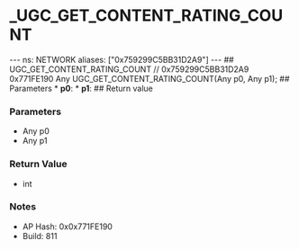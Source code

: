 # _UGC_GET_CONTENT_RATING_COUNT

--- ns: NETWORK aliases: ["0x759299C5BB31D2A9"] --- ## UGC_GET_CONTENT_RATING_COUNT  // 0x759299C5BB31D2A9 0x771FE190 Any UGC_GET_CONTENT_RATING_COUNT(Any p0, Any p1);  ## Parameters * **p0**: * **p1**:  ## Return value

### Parameters
* Any p0
* Any p1

### Return Value
* int

### Notes
* AP Hash: 0x0x771FE190
* Build: 811

